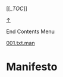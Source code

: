 
[[__TOC_]]

<a name=top></a>
<a class=top-link hide href=#top>↑</a>

<!-- TOC tocDepth:1..6 chapterDepth:1..6 -->

<!-- /TOC -->

End Contents Menu

<!--
CMND: ufl_stl0 4 /home/st/REPOBARE/_repo/st_rc_d/.d/.mul/rbld_readme.mul/.cnt /home/st/REPOBARE/_repo/st_rc_d/.d/.mul/rbld_readme.mul/.prc/README.md

PPWD: /home/st/REPOBARE/_repo/st_rc_d/.d/.mul/rbld_readme.mul/.prc

FLOW: /home/st/REPOBARE/_repo/sta/.d/.st_rc_d.data.d/ufl_stl0/.flow.d/004_d2m

DATE: 27082024114350

DATX: 1724733830
-->


<!-- file:///home/st/REPOBARE/_repo/st_rc_d/.d/.mul/rbld_readme.mul/.cnt/001.txt.man -->

[001.txt.man](/REPOBARE/_repo/st_rc_d/.d/.mul/rbld_readme.mul/.cnt/001.txt.man)



# Manifesto
    



